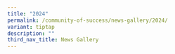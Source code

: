```yaml
---
title: "2024"
permalink: /community-of-success/news-gallery/2024/
variant: tiptap
description: ""
third_nav_title: News Gallery
---
```

